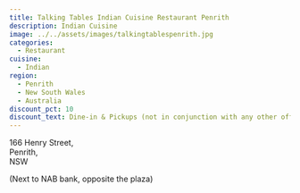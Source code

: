 ```yaml
---
title: Talking Tables Indian Cuisine Restaurant Penrith
description: Indian Cuisine
image: ../../assets/images/talkingtablespenrith.jpg
categories:
  - Restaurant
cuisine:
  - Indian
region:
  - Penrith
  - New South Wales
  - Australia
discount_pct: 10
discount_text: Dine-in & Pickups (not in conjunction with any other offer)
---
```

166 Henry Street,\
Penrith,\
NSW

(Next to NAB bank, opposite the plaza)
